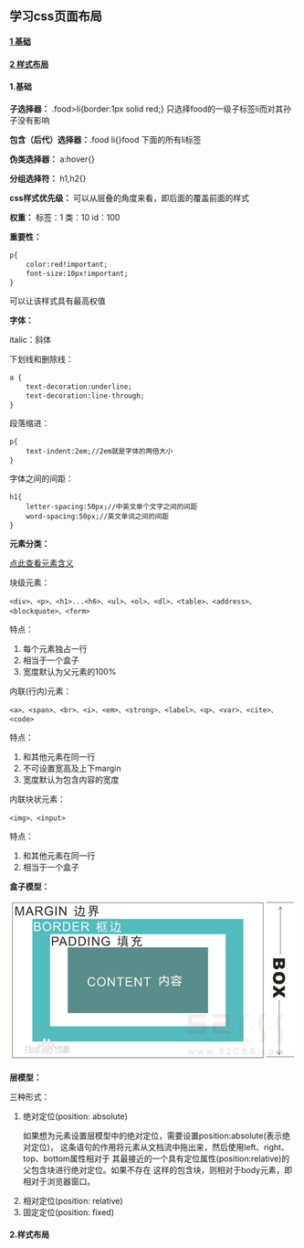 ## 学习css页面布局
#### [1 基础](#base)
#### [2 样式布局](#style)
#### <span id='base'>1.基础<span/>
**子选择器：**
.food>li{border:1px solid red;}
只选择food的一级子标签li而对其孙子没有影响

**包含（后代）选择器：**.food li{}food 下面的所有li标签

**伪类选择器：** a:hover{}

**分组选择符：** h1,h2{}

**css样式优先级：** 可以从层叠的角度来看，即后面的覆盖前面的样式

**权重：** 标签：1 类：10 id：100

**重要性：**
```
p{
    color:red!important;
    font-size:10px!important;
}
```
可以让该样式具有最高权值

**字体：**

italic：斜体

下划线和删除线：
```
a {
    text-decoration:underline;
    text-decoration:line-through;
}
```

段落缩进：
```
p{
    text-indent:2em;//2em就是字体的两倍大小
}
```

字体之间的间距：
```
h1{
    letter-spacing:50px;//中英文单个文字之间的间距
    word-spacing:50px;//英文单词之间的间距
}
```

**元素分类：**

[点此查看元素含义](http://www.w3school.com.cn/tags/tag_dl.asp)

块级元素：
```
<div>、<p>、<h1>...<h6>、<ul>、<ol>、<dl>、<table>、<address>、<blockquote>、<form>
```

特点：
<ol>
    <li>每个元素独占一行</li>
    <li>相当于一个盒子</li>
    <li>宽度默认为父元素的100%</li>
</ol>


内联(行内)元素：
```
<a>、<span>、<br>、<i>、<em>、<strong>、<label>、<q>、<var>、<cite>、<code>
```

特点：
<ol>
    <li>和其他元素在同一行</li>
    <li>不可设置宽高及上下margin</li>
    <li>宽度默认为包含内容的宽度</li>
</ol>


内联块状元素：
```
<img>、<input>
```

特点：
<ol>
    <li>和其他元素在同一行</li>
    <li>相当于一个盒子</li>
</ol>


**盒子模型：**

![](./img/boxModel.jpg)

**层模型：**

三种形式：
<ol>
    <li>绝对定位(position: absolute)
    <p>如果想为元素设置层模型中的绝对定位，需要设置position:absolute(表示绝对定位)，
    这条语句的作用将元素从文档流中拖出来，然后使用left、right、top、bottom属性相对于
    其最接近的一个具有定位属性(position:relative)的父包含块进行绝对定位。如果不存在
    这样的包含块，则相对于body元素，即相对于浏览器窗口。</p>
    </li>
    <li>相对定位(position: relative)</li>
    <li>固定定位(position: fixed)</li>
</ol>

#### <span id="style">2.样式布局<span/>

